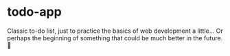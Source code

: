 # todo-app
Classic to-do list, just to practice the basics of web development a little... Or perhaps the beginning of something that could be much better in the future. 👀
